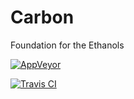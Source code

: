 # Carbon
Foundation for the Ethanols

[![AppVeyor](https://img.shields.io/appveyor/ci/dtcxzyw/Carbon.svg?branch=Initialize&retina=true&svg=true&label=Windows)](https://ci.appveyor.com/project/dtcxzyw/carbon)

[![Travis CI](https://travis-ci.org/EthanolProjects/Carbon.svg?branch=master)](https://travis-ci.org/EthanolProjects/Carbon)
